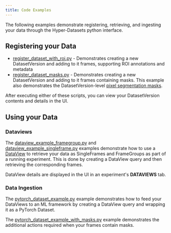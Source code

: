 ```yaml
---
title: Code Examples
---
```


The following examples demonstrate registering, retrieving, and ingesting your data through the Hyper-Datasets python 
interface. 

## Registering your Data
* [register_dataset_with_roi.py](https://github.com/allegroai/clearml/blob/master/examples/hyperdatasets/data-registration/register_dataset_with_roi.py) - Demonstrates 
creating a new DatasetVersion and adding to it frames, supporting ROI annotations and metadata
* [register_dataset_masks.py](https://github.com/allegroai/clearml/blob/master/examples/hyperdatasets/data-registration/register_dataset_masks.py) - Demonstrates 
creating a new DatasetVersion and adding to it frames containing masks. This example also demonstrates the 
DatasetVersion-level [pixel segmentation masks](masks.md#pixel-segmentation-masks).

After executing either of these scripts, you can view your DatasetVersion contents and details in the UI.   

## Using your Data
### Dataviews
The [dataview_example_framegroup.py](https://github.com/allegroai/clearml/blob/master/examples/hyperdatasets/data-ingestion/dataview_example_framegroup.py) 
and [dataview_example_singleframe.py](https://github.com/allegroai/clearml/blob/master/examples/hyperdatasets/data-ingestion/dataview_example_singleframe.py) 
examples demonstrate how to use a [DataView](dataviews.md) to retrieve your data as SingleFrames and FrameGroups as 
part of a running experiment. This is done by creating a DataView query and then retrieving the corresponding frames.

DataView details are displayed in the UI in an experiment's **DATAVIEWS** tab. 


### Data Ingestion
The [pytorch_dataset_example.py](https://github.com/allegroai/clearml/blob/master/examples/hyperdatasets/data-ingestion/pytorch_dataset_example.py) 
example demonstrates how to feed your DataViews to an ML framework by creating a DataView query and wrapping it as a 
PyTorch Dataset.

The [pytorch_dataset_example_with_masks.py](https://github.com/allegroai/clearml/blob/master/examples/hyperdatasets/data-ingestion/pytorch_dataset_example_with_masks.py) 
example demonstrates the additional actions required when your frames contain masks.